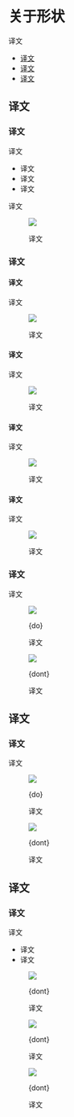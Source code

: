 <div class="article__intro">

[en]: <> (About shape)
# 关于形状

[en]: <> (Material surfaces can be displayed in different shapes. Shapes direct attention, identify components, communicate state, and express brand.)
译文

<nav>

[en]: <> (Shaping material)
[en]: <> (Shape and meaning)
[en]: <> (Components and shape)
* [译文](#shaping-material)
* [译文](#shape-meaning)
* [译文](#components-shape)

</nav></div><div class="article__body">

[en]: <> (Shaping material)
<h2 id="shaping-material">译文</h2>

[en]: <> (About shape)
### 译文

[en]: <> (Material surfaces have a rectangular shape by default, with 4dp rounded corners. They have adjustable:)
译文

[en]: <> (Corner angles and curves)
[en]: <> (Edge angles and curves)
[en]: <> (The number of corners)
* 译文
* 译文
* 译文

[en]: <> (Shape changes, such as rounded or clipped corners, can be subtle or more significant.)
译文

<figure>

![]({assets_path}/shape/about-shape/shapingmaterial-hero-1.png)

<figcaption>

[en]: <> (The default Material shape can be customized.)
译文

</figcaption></figure>

[en]: <> (Usage)
### 译文

[en]: <> (Emphasis)
#### 译文

[en]: <> (Because unique shapes stand out, they can direct attention to different parts of a screen.)
译文

<figure>

![]({assets_path}/shape/about-shape/usingshape-reply-1.png)

<figcaption>

[en]: <> (This combination of a round floating action button and curved bottom app bar stands out from the rectangular shapes elsewhere on screen.)
译文

</figcaption></figure>

[en]: <> (Identity)
#### 译文

[en]: <> (Shape provides a way for users to recognize components and identify different Material surfaces.)
译文

<figure>

![]({assets_path}/shape/about-shape/usingshape-reply-4.png)

<figcaption>

[en]: <> (These entry chips can be identified by their consistent use of shape.)
译文

</figcaption></figure>

[en]: <> (State)
#### 译文

[en]: <> (You can communicate an element’s change of state by using a different shape from the rest of the elements or surfaces in that group. When using shape to indicate a state change, use it consistently with that state, in every instance it occurs.)
译文

<figure>

![]({assets_path}/shape/about-shape/usingshape-owl-selection.png)

<figcaption>

[en]: <> (This card changes shape upon selection to indicate it’s been selected.)
译文

</figcaption></figure>

[en]: <> (Branding)
#### 译文

[en]: <> (To express a brand’s visual language throughout an app, use shape in tandem with other customizations \(like color\) in consistent ways. Small adjustments to shape, applied strategically through an app, contribute to the overall impression a brand makes.)
译文

<figure>

![]({assets_path}/shape/about-shape/usingshape-owl-stickersheet.png)

<figcaption>

[en]: <> (The consistent use of shape throughout this app helps express its brand.)
译文

</figcaption></figure>

[en]: <> (Displaying shape)
### 译文

[en]: <> (Shape is made visible when surface edges have sufficient contrast against their background. By default, Material Design makes shapes noticeable by using shadows to display surfaces edges. Other methods to show surface edges and shapes can be used in combination with shadows, or on their own, such as color fills and opacity, .)
译文

<div class="mdui-row-sm-2"><div class="mdui-col"><figure>

![]({assets_path}/shape/about-shape/surfaceedges-fab-do.png)

<figcaption>

{do}

[en]: <> (A colored fill on this floating action button contrasts with the content on the surface behind it, making its surface edges and shape noticeable.)
译文

</figcaption></figure></div><div class="mdui-col"><figure>

![]({assets_path}/shape/about-shape/surfaceedges-fab-dont.png)

<figcaption>

{dont}

[en]: <> (A semi-transparent surface and white color makes it hard to see the edges and shape of this floating action button.)
译文

</figcaption></figure></div></div>

[en]: <> (Shape and meaning)
<h2 id="shape-meaning">译文</h2>

[en]: <> (Communicating meaning)
### 译文

[en]: <> (Shapes can be used to reflect a specific purpose or meaning. Text or icons can help reinforce that meaning when the shape of a surface alone could be ambiguous.)
译文

<figure>

![]({assets_path}/shape/about-shape/shapemeaning-do-reply-1.png)

<figcaption>

{do}

[en]: <> (The menu has an arrow-like corner that points toward the navigation drawer, reinforcing that these components are connected.)
译文

</figcaption></figure><figure>

![]({assets_path}/shape/about-shape/shapemeaning-dont-baseline-1.png)

<figcaption>

{dont}

[en]: <> (Don’t use shapes in ways that create ambiguous meaning. This Cancel button’s label text implies that it will return the user to a previous point in the flow, but the arrow-shaped button points forward, as though it continues the flow’s progress.)
译文

</figcaption></figure>

[en]: <> (Components and shape)
<h2 id="components-shape">译文</h2>

[en]: <> (Shaping components)
### 译文

[en]: <> (Shape both helps users identify components and affects how usable they are. The degree to which components can change their shape depends on:)
译文

[en]: <> (If a component relies on its shape for identification)
[en]: <> (If it has ergonomic requirements, such as a minimum touch target size)
* 译文
* 译文

<figure>

![]({assets_path}/shape/about-shape/structure-dont-baseline-1.png)

<figcaption>

{dont}

[en]: <> (Don’t use shapes that make components unrecognizable.)
译文

</figcaption></figure><figure>

![]({assets_path}/shape/about-shape/structure-dont-baseline-2.png)

<figcaption>

{dont}

[en]: <> (Don’t use shapes that interfere with a component’s ability to receive user input. This button has a touch target that is too small.)
译文

</figcaption></figure><figure>

![]({assets_path}/shape/about-shape/structure-dont-reply-1.png)

<figcaption>

{dont}

[en]: <> (Don’t use shapes that make a component unrecognizable. These buttons look very similar to the chips above them, which makes it difficult to distinguish the two components.)
译文

</figcaption></figure></div>
